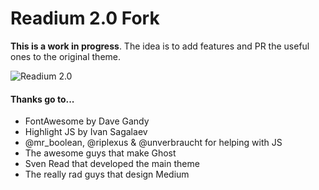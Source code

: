 # Readium 2.0 Fork

**This is a work in progress**. The idea is to add features and PR the useful ones to the original theme.

![Readium 2.0](http://cl.ly/VBX3/readium2.jpg)

#### Thanks go to...
- FontAwesome by Dave Gandy
- Highlight JS by Ivan Sagalaev
- @mr_boolean, @riplexus & @unverbraucht for helping with JS
- The awesome guys that make Ghost
- Sven Read that developed the main theme
- The really rad guys that design Medium

